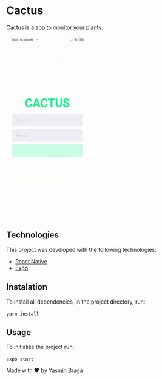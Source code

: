 # Cactus

Cactus is a app to monitor your plants.

![](cactusVideo.gif)

## Technologies

This project was developed with the following technologies:

- [React Native](https://reactnative.dev/)
- [Expo](https://expo.io/)

## Instalation

To install all dependencies, in the project directory, run:

``` yarn install ```

## Usage

To initialize the project run:

``` expo start ```

Made with :heart: by [Yasmin Braga](https://github.com/yasminbraga)